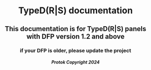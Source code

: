 # <center> TypeD(R|S) documentation
## <center> This documentation is for TypeD(R|S) panels with DFP version 1.2 and above
### <center>if your DFP is older, please update the project

##### <center> Protok Copyright 2024